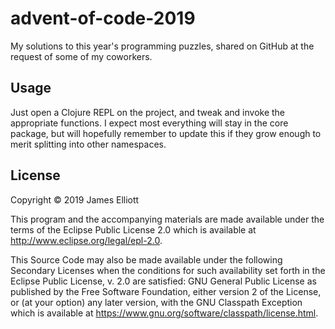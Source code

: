 # advent-of-code-2019

My solutions to this year's programming puzzles, shared on GitHub at the request of some of my coworkers.

## Usage

Just open a Clojure REPL on the project, and tweak and invoke the
appropriate functions. I expect most everything will stay in the core
package, but will hopefully remember to update this if they grow
enough to merit splitting into other namespaces.

## License

Copyright © 2019 James Elliott

This program and the accompanying materials are made available under the
terms of the Eclipse Public License 2.0 which is available at
http://www.eclipse.org/legal/epl-2.0.

This Source Code may also be made available under the following Secondary
Licenses when the conditions for such availability set forth in the Eclipse
Public License, v. 2.0 are satisfied: GNU General Public License as published by
the Free Software Foundation, either version 2 of the License, or (at your
option) any later version, with the GNU Classpath Exception which is available
at https://www.gnu.org/software/classpath/license.html.
